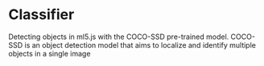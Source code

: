 # Classifier
Detecting objects in ml5.js with the COCO-SSD pre-trained model. COCO-SSD is an object detection model that aims to localize and identify multiple objects in a single image
